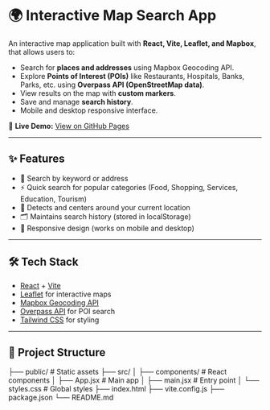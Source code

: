# 🌍 Interactive Map Search App

An interactive map application built with **React, Vite, Leaflet, and Mapbox**, that allows users to:

- Search for **places and addresses** using Mapbox Geocoding API.
- Explore **Points of Interest (POIs)** like Restaurants, Hospitals, Banks, Parks, etc. using **Overpass API (OpenStreetMap data)**.
- View results on the map with **custom markers**.
- Save and manage **search history**.
- Mobile and desktop responsive interface.

🚀 **Live Demo:** [View on GitHub Pages]()

---

## ✨ Features
- 🔎 Search by keyword or address  
- ⚡ Quick search for popular categories (Food, Shopping, Services, Education, Tourism)  
- 📍 Detects and centers around your current location  
- 🗂 Maintains search history (stored in localStorage)  
- 📱 Responsive design (works on mobile and desktop)  

---

## 🛠 Tech Stack
- [React](https://react.dev/) + [Vite](https://vitejs.dev/)  
- [Leaflet](https://leafletjs.com/) for interactive maps  
- [Mapbox Geocoding API](https://docs.mapbox.com/api/search/geocoding/)  
- [Overpass API](https://overpass-api.de/) for POI search  
- [Tailwind CSS](https://tailwindcss.com/) for styling  

---

## 📂 Project Structure
├── public/ # Static assets
├── src/
│ ├── components/ # React components
│ ├── App.jsx # Main app
│ ├── main.jsx # Entry point
│ └── styles.css # Global styles
├── index.html
├── vite.config.js
├── package.json
└── README.md
